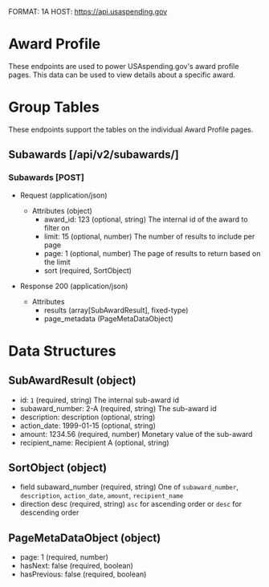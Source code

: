 FORMAT: 1A
HOST: https://api.usaspending.gov

# Award Profile

These endpoints are used to power USAspending.gov's award profile pages. This data can be used to view details
about a specific award. 

# Group Tables

These endpoints support the tables on the individual Award Profile pages.

## Subawards [/api/v2/subawards/]

### Subawards [POST]

+ Request (application/json)
    + Attributes (object)
        + award_id: 123 (optional, string)
            The internal id of the award to filter on
        + limit: 15 (optional, number)
            The number of results to include per page
        + page: 1 (optional, number)
            The page of results to return based on the limit
        + sort (required, SortObject)
        
+ Response 200 (application/json)
    + Attributes
        + results (array[SubAwardResult], fixed-type)
        + page_metadata (PageMetaDataObject)
        
# Data Structures

## SubAwardResult (object)
+ id: `1` (required, string)
    The internal sub-award id
+ subaward_number: 2-A (required, string)
    The sub-award id
+ description: description (optional, string)
+ action_date: 1999-01-15 (optional, string)
+ amount: 1234.56 (required, number)
    Monetary value of the sub-award
+ recipient_name: Recipient A (optional, string)

## SortObject (object)
+ field subaward_number (required, string)
    One of `subaward_number`, `description`, `action_date`, `amount`, `recipient_name`
+ direction desc (required, string)
    `asc` for ascending order or `desc` for descending order

## PageMetaDataObject (object)
+ page: 1 (required, number)
+ hasNext: false (required, boolean)
+ hasPrevious: false (required, boolean)
